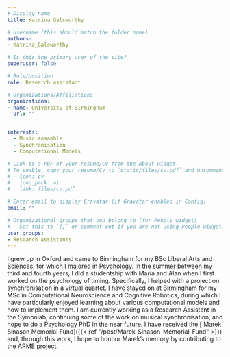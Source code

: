 ```yaml
---
# Display name
title: Katrina Galsworthy

# Username (this should match the folder name)
authors:
- Katrina_Galsworthy

# Is this the primary user of the site?
superuser: false

# Role/position
role: Research assistant

# Organizations/Affiliations
organizations:
- name: University of Birmingham
  url: ""


interests:
  - Music ensamble
  - Synchronisation
  - Computational Models

# Link to a PDF of your resume/CV from the About widget.
# To enable, copy your resume/CV to `static/files/cv.pdf` and uncomment the lines below.
# - icon: cv
#   icon_pack: ai
#   link: files/cv.pdf

# Enter email to display Gravatar (if Gravatar enabled in Config)
email: ""

# Organizational groups that you belong to (for People widget)
#   Set this to `[]` or comment out if you are not using People widget.
user_groups:
- Research Assistants
---
```


I grew up in Oxford and came to Birmingham for my BSc Liberal Arts and Sciences, for which I majored in Psychology. In the summer between my third and fourth years, I did a studentship with Maria and Alan when I first worked on the psychology of timing. Specifically, I helped with a project on synchronisation in a virtual quartet. I have stayed on at Birmingham for my MSc in Computational Neuroscience and Cognitive Robotics, during which I have particularly enjoyed learning about various computational models and how to implement them. I am currently working as a Research Assistant in the Symonlab, continuing some of the work on musical synchronisation, and hope to do a Psychology PhD in the near future. I have received the [ Marek Sinason Memorial Fund]({{< ref "/post/Marek-Sinason-Memorial-Fund" >}})
 and, through this work, I hope to honour Marek’s memory by contributing to the ARME project.
